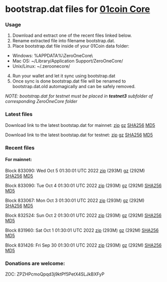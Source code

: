 # bootstrap.dat files for [01coin Core](https://01coin.io)

### Usage

1. Download and extract one of the recent files linked below.
2. Rename extracted file into filename bootstrap.dat.
3. Place bootstrap.dat file inside of your 01Coin data folder:
 - Windows: %APPDATA%\ZeroOneCore\
 - Mac OS: ~/Library/Application Support/ZeroOneCore/
 - Unix/Linux: ~/.zeroonecore/
4. Run your wallet and let it sync using bootstrap.dat
5. Once sync is done bootstrap.dat file will be renamed to bootstrap.dat.old automagically and can be safely removed.

_NOTE: bootstrap.dat for testnet must be placed in **testnet3** subfolder of corresponding ZeroOneCore folder_

### Latest files
Download link to the latest bootstap.dat for mainnet: [zip](https://files.01coin.io/mainnet/bootstrap.dat.zip) [gz](https://files.01coin.io/mainnet/bootstrap.dat.tar.gz) [SHA256](https://files.01coin.io/mainnet/sha256.txt) [MD5](https://files.01coin.io/mainnet/md5.txt)

Download link to the latest bootstap.dat for testnet: [zip](https://files.01coin.io/testnet/bootstrap.dat.zip) [gz](https://files.01coin.io/testnet/bootstrap.dat.tar.gz) [SHA256](https://files.01coin.io/testnet/sha256.txt) [MD5](https://files.01coin.io/testnet/md5.txt)

### Recent files

#### For mainnet:

Block 833090: Wed Oct  5 01:30:01 UTC 2022 [zip](https://files.01coin.io/mainnet/2022-10-05/bootstrap.dat.zip) (293M) [gz](https://files.01coin.io/mainnet/2022-10-05/bootstrap.dat.tar.gz) (292M) [SHA256](https://files.01coin.io/mainnet/2022-10-05/sha256.txt) [MD5](https://files.01coin.io/mainnet/2022-10-05/md5.txt)

Block 833090: Tue Oct  4 01:30:01 UTC 2022 [zip](https://files.01coin.io/mainnet/2022-10-04/bootstrap.dat.zip) (293M) [gz](https://files.01coin.io/mainnet/2022-10-04/bootstrap.dat.tar.gz) (292M) [SHA256](https://files.01coin.io/mainnet/2022-10-04/sha256.txt) [MD5](https://files.01coin.io/mainnet/2022-10-04/md5.txt)

Block 833067: Mon Oct  3 01:30:01 UTC 2022 [zip](https://files.01coin.io/mainnet/2022-10-03/bootstrap.dat.zip) (293M) [gz](https://files.01coin.io/mainnet/2022-10-03/bootstrap.dat.tar.gz) (292M) [SHA256](https://files.01coin.io/mainnet/2022-10-03/sha256.txt) [MD5](https://files.01coin.io/mainnet/2022-10-03/md5.txt)

Block 832524: Sun Oct  2 01:30:01 UTC 2022 [zip](https://files.01coin.io/mainnet/2022-10-02/bootstrap.dat.zip) (293M) [gz](https://files.01coin.io/mainnet/2022-10-02/bootstrap.dat.tar.gz) (292M) [SHA256](https://files.01coin.io/mainnet/2022-10-02/sha256.txt) [MD5](https://files.01coin.io/mainnet/2022-10-02/md5.txt)

Block 831960: Sat Oct  1 01:30:01 UTC 2022 [zip](https://files.01coin.io/mainnet/2022-10-01/bootstrap.dat.zip) (293M) [gz](https://files.01coin.io/mainnet/2022-10-01/bootstrap.dat.tar.gz) (292M) [SHA256](https://files.01coin.io/mainnet/2022-10-01/sha256.txt) [MD5](https://files.01coin.io/mainnet/2022-10-01/md5.txt)

Block 831426: Fri Sep 30 01:30:01 UTC 2022 [zip](https://files.01coin.io/mainnet/2022-09-30/bootstrap.dat.zip) (293M) [gz](https://files.01coin.io/mainnet/2022-09-30/bootstrap.dat.tar.gz) (292M) [SHA256](https://files.01coin.io/mainnet/2022-09-30/sha256.txt) [MD5](https://files.01coin.io/mainnet/2022-09-30/md5.txt)


### Donations are welcome:

ZOC: ZPZHPcmoQpqd3j9ktPf5PetX4SLJkBXFyP
